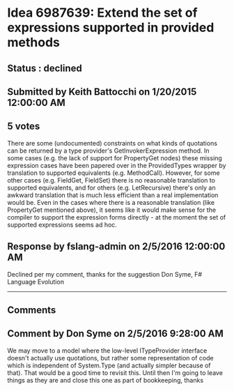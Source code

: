 # Idea 6987639: Extend the set of expressions supported in provided methods #

## Status : declined

## Submitted by Keith Battocchi on 1/20/2015 12:00:00 AM

## 5 votes

There are some (undocumented) constraints on what kinds of quotations can be returned by a type provider's GetInvokerExpression method. In some cases (e.g. the lack of support for PropertyGet nodes) these missing expression cases have been papered over in the ProvidedTypes wrapper by translation to supported equivalents (e.g. MethodCall).
However, for some other cases (e.g. FieldGet, FieldSet) there is no reasonable translation to supported equivalents, and for others (e.g. LetRecursive) there's only an awkward translation that is much less efficient than a real implementation would be.
Even in the cases where there is a reasonable translation (like PropertyGet mentioned above), it seems like it would make sense for the compiler to support the expression forms directly - at the moment the set of supported expressions seems ad hoc.



## Response by fslang-admin on 2/5/2016 12:00:00 AM

Declined per my comment, thanks for the suggestion
Don Syme, F# Language Evolution

------------------------
## Comments


## Comment by Don Syme on 2/5/2016 9:28:00 AM
We may move to a model where the low-level ITypeProvider interface doesn't actually use quotations, but rather some representation of code which is independent of System.Type (and actually simpler because of that). That would be a good time to revisit this. Until then I'm going to leave things as they are and close this one as part of bookkeeping, thanks

